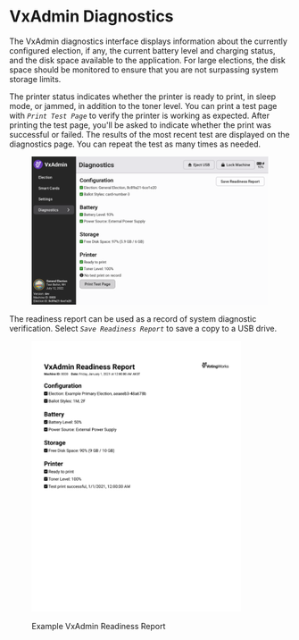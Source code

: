 # VxAdmin Diagnostics

The VxAdmin diagnostics interface displays information about the currently configured election, if any, the current battery level and charging status, and the disk space available to the application. For large elections, the disk space should be monitored to ensure that you are not surpassing system storage limits.&#x20;

The printer status indicates whether the printer is ready to print, in sleep mode, or jammed, in addition to the toner level. You can print a test page with _`Print Test Page`_ to verify the printer is working as expected. After printing the test page, you'll be asked to indicate whether the print was successful or failed. The results of the most recent test are displayed on the diagnostics page. You can repeat the test as many times as needed.

<figure><img src="../.gitbook/assets/diagnostics-screen.png" alt="" width="563"><figcaption></figcaption></figure>

The readiness report can be used as a record of system diagnostic verification.  Select _`Save Readiness Report`_ to save a copy to a USB drive.

<figure><img src="../.gitbook/assets/readiness-report-1 (1) (1).png" alt="" width="375"><figcaption><p>Example VxAdmin Readiness Report</p></figcaption></figure>

